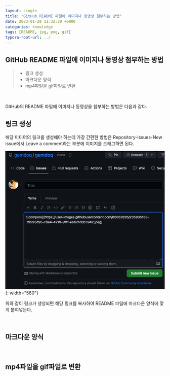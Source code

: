 ```yaml
---
layout: single
title: "GitHub README 파일에 이미지나 동영상 첨부하는 방법"
date: 2023-01-28 11:32:29 +0900
categories: knowledge
tags: [README, jpg, png, gif]
typora-root-url: ../
---
```


## GitHub README 파일에 이미지나 동영상 첨부하는 방법
> - 링크 생성
> - 마크다운 양식
> - mp4파일을 gif파일로 변환

<br>

GitHub의 README 파일에 이미지나 동영상을 첨부하는 방법은 다음과 같다.

## 링크 생성

해당 미디어의 링크를 생성해야 하는데 가장 간편한 방법은 Repository-Issues-New issue에서 Leave a comment라는 부분에 이미지를 드래그하면 된다.

![link](/images/2023-01-28-about-github-upload-media/link.png){: width="560"}

위와 같이 링크가 생성되면 해당 링크를 복사하여 README 파일에 마크다운 양식에 맞게 붙여넣는다.

<br>

## 마크다운 양식

<br>

## mp4파일을 gif파일로 변환

<br>
